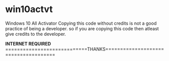 # win10actvt
Windows 10 All Activator
Copying this code without credits is not a good practice of being a developer.
so if you are copying this code then atleast give credits to the developer.

**INTERNET REQUIRED**
============================THANKS=====================================
